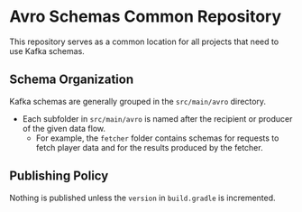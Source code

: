 # Avro Schemas Common Repository

This repository serves as a common location for all projects that need to use Kafka schemas.

## Schema Organization

Kafka schemas are generally grouped in the `src/main/avro` directory.

- Each subfolder in `src/main/avro` is named after the recipient or producer of the given data flow.
  - For example, the `fetcher` folder contains schemas for requests to fetch player data and for the results produced by the fetcher.

## Publishing Policy

Nothing is published unless the `version` in `build.gradle` is incremented.

